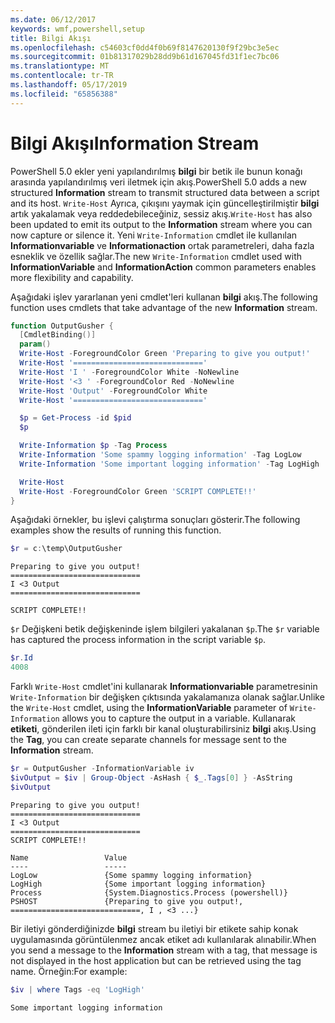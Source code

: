 ```yaml
---
ms.date: 06/12/2017
keywords: wmf,powershell,setup
title: Bilgi Akışı
ms.openlocfilehash: c54603cf0dd4f0b69f8147620130f9f29bc3e5ec
ms.sourcegitcommit: 01b81317029b28dd9b61d167045fd31f1ec7bc06
ms.translationtype: MT
ms.contentlocale: tr-TR
ms.lasthandoff: 05/17/2019
ms.locfileid: "65856388"
---
```

# <a name="information-stream"></a><span data-ttu-id="071ae-103">Bilgi Akışı</span><span class="sxs-lookup"><span data-stu-id="071ae-103">Information Stream</span></span>

<span data-ttu-id="071ae-104">PowerShell 5.0 ekler yeni yapılandırılmış **bilgi** bir betik ile bunun konağı arasında yapılandırılmış veri iletmek için akış.</span><span class="sxs-lookup"><span data-stu-id="071ae-104">PowerShell 5.0 adds a new structured **Information** stream to transmit structured data between a script and its host.</span></span> <span data-ttu-id="071ae-105">`Write-Host` Ayrıca, çıkışını yaymak için güncelleştirilmiştir **bilgi** artık yakalamak veya reddedebileceğiniz, sessiz akış.</span><span class="sxs-lookup"><span data-stu-id="071ae-105">`Write-Host` has also been updated to emit its output to the **Information** stream where you can now capture or silence it.</span></span> <span data-ttu-id="071ae-106">Yeni `Write-Information` cmdlet ile kullanılan **Informationvariable** ve **Informationaction** ortak parametreleri, daha fazla esneklik ve özellik sağlar.</span><span class="sxs-lookup"><span data-stu-id="071ae-106">The new `Write-Information` cmdlet used with **InformationVariable** and **InformationAction** common parameters enables more flexibility and capability.</span></span>

<span data-ttu-id="071ae-107">Aşağıdaki işlev yararlanan yeni cmdlet'leri kullanan **bilgi** akış.</span><span class="sxs-lookup"><span data-stu-id="071ae-107">The following function uses cmdlets that take advantage of the new **Information** stream.</span></span>

```powershell
function OutputGusher {
  [CmdletBinding()]
  param()
  Write-Host -ForegroundColor Green 'Preparing to give you output!'
  Write-Host '============================='
  Write-Host 'I ' -ForegroundColor White -NoNewline
  Write-Host '<3 ' -ForegroundColor Red -NoNewline
  Write-Host 'Output' -ForegroundColor White
  Write-Host '============================='

  $p = Get-Process -id $pid
  $p

  Write-Information $p -Tag Process
  Write-Information 'Some spammy logging information' -Tag LogLow
  Write-Information 'Some important logging information' -Tag LogHigh

  Write-Host
  Write-Host -ForegroundColor Green 'SCRIPT COMPLETE!!'
}
```

<span data-ttu-id="071ae-108">Aşağıdaki örnekler, bu işlevi çalıştırma sonuçları gösterir.</span><span class="sxs-lookup"><span data-stu-id="071ae-108">The following examples show the results of running this function.</span></span>

```powershell
$r = c:\temp\OutputGusher
```

```Output
Preparing to give you output!
=============================
I <3 Output
=============================

SCRIPT COMPLETE!!
```

<span data-ttu-id="071ae-109">`$r` Değişkeni betik değişkeninde işlem bilgileri yakalanan `$p`.</span><span class="sxs-lookup"><span data-stu-id="071ae-109">The `$r` variable has captured the process information in the script variable `$p`.</span></span>

```powershell
$r.Id
4008
```

<span data-ttu-id="071ae-110">Farklı `Write-Host` cmdlet'ini kullanarak **Informationvariable** parametresinin `Write-Information` bir değişken çıktısında yakalamanıza olanak sağlar.</span><span class="sxs-lookup"><span data-stu-id="071ae-110">Unlike the `Write-Host` cmdlet, using the **InformationVariable** parameter of `Write-Information` allows you to capture the output in a variable.</span></span> <span data-ttu-id="071ae-111">Kullanarak **etiketi**, gönderilen ileti için farklı bir kanal oluşturabilirsiniz **bilgi** akış.</span><span class="sxs-lookup"><span data-stu-id="071ae-111">Using the **Tag**, you can create separate channels for message sent to the **Information** stream.</span></span>

```powershell
$r = OutputGusher -InformationVariable iv
$ivOutput = $iv | Group-Object -AsHash { $_.Tags[0] } -AsString
$ivOutput
```

```Output
Preparing to give you output!
=============================
I <3 Output
=============================
SCRIPT COMPLETE!!

Name                 Value
----                 -----
LogLow               {Some spammy logging information}
LogHigh              {Some important logging information}
Process              {System.Diagnostics.Process (powershell)}
PSHOST               {Preparing to give you output!, =============================, I , <3 ...}
```

<span data-ttu-id="071ae-112">Bir iletiyi gönderdiğinizde **bilgi** stream bu iletiyi bir etikete sahip konak uygulamasında görüntülenmez ancak etiket adı kullanılarak alınabilir.</span><span class="sxs-lookup"><span data-stu-id="071ae-112">When you send a message to the **Information** stream with a tag, that message is not displayed in the host application but can be retrieved using the tag name.</span></span> <span data-ttu-id="071ae-113">Örneğin:</span><span class="sxs-lookup"><span data-stu-id="071ae-113">For example:</span></span>

```powershell
$iv | where Tags -eq 'LogHigh'
```

```Output
Some important logging information
```